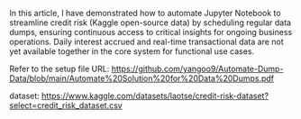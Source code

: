 In this article, I have demonstrated how to automate Jupyter Notebook to streamline credit risk (Kaggle open-source data) by scheduling regular data dumps, ensuring continuous access to critical insights for ongoing business operations.
Daily interest accrued and real-time transactional data are not yet available together in the core system for functional use cases.

Refer to the setup file URL: https://github.com/yangoo9/Automate-Dump-Data/blob/main/Automate%20Solution%20for%20Data%20Dumps.pdf

dataset: https://www.kaggle.com/datasets/laotse/credit-risk-dataset?select=credit_risk_dataset.csv
